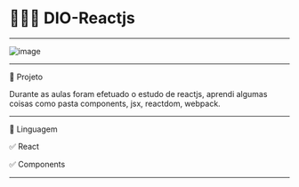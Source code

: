 # 👩🏻‍💻 DIO-Reactjs
**********************************************************************************************************

![image](https://user-images.githubusercontent.com/72118415/168693459-5410d055-2845-4a57-b736-c427dbf31dae.png)


**********************************************************************************************************
🚀 Projeto


Durante as aulas foram efetuado o estudo de reactjs, aprendi algumas coisas como pasta components, jsx,
reactdom, webpack. 

**********************************************************************************************************
🌱 Linguagem

✅ React

✅ Components



*********************************************************************************************************
